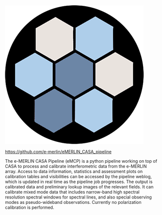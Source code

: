 ![](../src/eMCP/utils/eMCP_logo.png)

https://github.com/e-merlin/eMERLIN_CASA_pipeline

The e-MERLIN CASA Pipeline (eMCP) is a python pipeline working on top of CASA to process and calibrate interferometric data from the e-MERLIN array. Access to data information, statistics and assessment plots on calibration tables and visibilities can be accessed by the pipeline weblog, which is updated in real time as the pipeline job progresses. The output is calibrated data and preliminary lookup images of the relevant fields. It can calibrate mixed mode data that includes narrow-band high spectral resolution spectral windows for spectral lines, and also special observing modes as pseudo-wideband observations. Currently no polarization calibration is performed.


